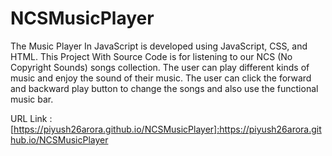# NCSMusicPlayer
The Music Player In JavaScript is developed using JavaScript, CSS, and HTML. This Project With Source Code is for listening to our NCS (No Copyright Sounds) songs collection. The user can play different kinds of music and enjoy the sound of their music. The user can click the forward and backward play button to change the songs and also use the functional music bar.

URL Link : [https://piyush26arora.github.io/NCSMusicPlayer]:https://piyush26arora.github.io/NCSMusicPlayer
